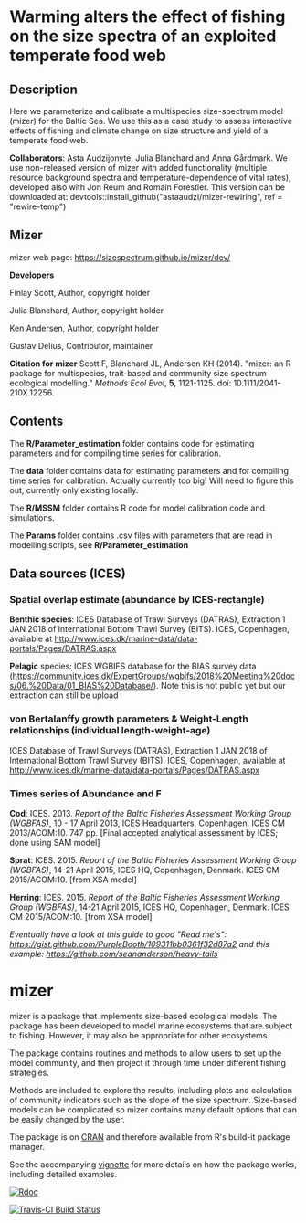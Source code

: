 # Warming alters the effect of fishing on the size spectra of an exploited temperate food web
## Description
Here we parameterize and calibrate a multispecies size-spectrum model (mizer) for the Baltic Sea. We use this as a case study to assess interactive effects of fishing and climate change on size structure and yield of a temperate food web.

**Collaborators**: Asta Audzijonyte, Julia Blanchard and Anna Gårdmark.
We use non-released version of mizer with added functionality (multiple resource background spectra and temperature-dependence of vital rates), developed also with Jon Reum and Romain Forestier. This version can be downloaded at: devtools::install_github("astaaudzi/mizer-rewiring", ref = "rewire-temp")


## Mizer
mizer web page: https://sizespectrum.github.io/mizer/dev/

**Developers**

Finlay Scott, Author, copyright holder

Julia Blanchard, Author, copyright holder  

Ken Andersen, Author, copyright holder

Gustav Delius, Contributor, maintainer

**Citation for mizer** 
Scott F, Blanchard JL, Andersen KH (2014). "mizer: an R package for multispecies, trait-based and community size spectrum ecological modelling." *Methods Ecol Evol*, **5**, 1121-1125. doi: 10.1111/2041-210X.12256.


## Contents
The **R/Parameter_estimation** folder contains code for estimating parameters and for compiling time series for calibration. 

The **data** folder contains data for estimating parameters and for compiling time series for calibration. Actually currently too big! Will need to figure this out, currently only existing locally.

The **R/MSSM** folder contains R code for model calibration code and simulations.

The **Params** folder contains .csv files with parameters that are read in modelling scripts, see **R/Parameter_estimation**

## Data sources (ICES) 
### Spatial overlap estimate (abundance by ICES-rectangle)
**Benthic species**: ICES Database of Trawl Surveys (DATRAS), Extraction 1 JAN 2018 of International Bottom Trawl Survey (BITS). ICES, Copenhagen, available at http://www.ices.dk/marine-data/data-portals/Pages/DATRAS.aspx

**Pelagic** species: ICES WGBIFS database for the BIAS survey data (https://community.ices.dk/ExpertGroups/wgbifs/2018%20Meeting%20docs/06.%20Data/01_BIAS%20Database/). Note this is not public yet but our extraction can still be upload


### von Bertalanffy growth parameters & Weight-Length relationships (individual length-weight-age)
ICES Database of Trawl Surveys (DATRAS), Extraction 1 JAN 2018 of International Bottom Trawl Survey (BITS). ICES, Copenhagen, available at http://www.ices.dk/marine-data/data-portals/Pages/DATRAS.aspx


### Times series of Abundance and F
**Cod**:	ICES. 2013. *Report of the Baltic Fisheries Assessment Working Group (WGBFAS)*, 10 - 17 April 2013, ICES Headquarters, Copenhagen. ICES CM 2013/ACOM:10. 747 pp. [Final accepted analytical assessment by ICES; done using SAM model]

**Sprat**:	ICES. 2015. *Report of the Baltic Fisheries Assessment Working Group (WGBFAS)*, 14-21 April 2015, ICES HQ, Copenhagen, Denmark. ICES CM 2015/ACOM:10. [from XSA model] 

**Herring**: ICES. 2015. *Report of the Baltic Fisheries Assessment Working Group (WGBFAS)*, 14-21 April 2015, ICES HQ, Copenhagen, Denmark. ICES CM 2015/ACOM:10. [from XSA model]

*Eventually have a look at this guide to good "Read me's": https://gist.github.com/PurpleBooth/109311bb0361f32d87a2 and this example: https://github.com/seananderson/heavy-tails*




# mizer

mizer is a package that implements size-based ecological models.
The package has been developed to model marine ecosystems that are subject
to fishing. However, it may also be appropriate for other ecosystems.

The package contains routines and methods to allow users to set up the model
community, and then project it through time under different fishing
strategies.

Methods are included to explore the results, including plots and 
calculation of community indicators such as the slope of the size spectrum.
Size-based models can be complicated so mizer contains many default
options that can be easily changed by the user.

The package is on [CRAN](https://cran.r-project.org/package=mizer) and 
therefore available from R's build-it package manager.

See the accompanying [vignette](https://cran.r-project.org/web/packages/mizer/vignettes/mizer_vignette.pdf) 
for more details on how the package works, including detailed examples.

[![Rdoc](http://www.rdocumentation.org/badges/version/mizer)](http://www.rdocumentation.org/packages/mizer)

[![Travis-CI Build Status](https://travis-ci.org/sizespectrum/mizer.svg?branch=master)](https://travis-ci.org/sizespectrum/mizer)
